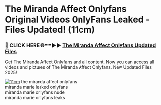 # The Miranda Affect Onlyfans Original Videos 0nlyFans Leaked - Files Updated! (11cm)

<h3>🔴 CLICK HERE 🌐==►► <a href="https://tinyurl.com/2jnfzry5" rel="nofollow">The Miranda Affect Onlyfans Updated Files</a></h3>

Get The Miranda Affect Onlyfans and all content. Now you can access all videos and pictures of The Miranda Affect Onlyfans. New Updated Files 2025!

[![11cm](https://i.imgur.com/GyGTBgg.gif)](https://tinyurl.com/2jnfzry5)
the miranda affect onlyfans<br>
miranda marie leaked onlyfans<br>
miranda marie onlyfans nude<br>
miranda marie onlyfans leaks